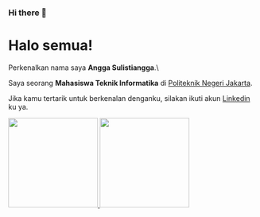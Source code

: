 ### Hi there 👋

# Halo semua! 

Perkenalkan nama saya **Angga Sulistiangga**.\

Saya seorang **Mahasiswa Teknik Informatika** di [Politeknik Negeri Jakarta](https://pnj.ac.id/).

Jika kamu tertarik untuk berkenalan denganku, silakan ikuti akun [Linkedin](https://www.linkedin.com/in/sulistiangga/) ku ya.
<!--
**Sulistiangga56/Sulistiangga56** is a ✨ _special_ ✨ repository because its `README.md` (this file) appears on your GitHub profile.

Here are some ideas to get you started:

- 🔭 I’m currently working on ...
- 🌱 I’m currently learning ...
- 👯 I’m looking to collaborate on ...
- 🤔 I’m looking for help with ...
- 💬 Ask me about ...
- 📫 How to reach me: ...
- 😄 Pronouns: ...
- ⚡ Fun fact: ...
-->
<p align="left">
<a href="https://github.com/Sulistiangga56">
  <img height="180em" src="https://github-readme-stats-eight-theta.vercel.app/api?username=Sulistiangga56&show_icons=true&theme=algolia&include_all_commits=true&count_private=true"/>
  <img height="180em" src="https://github-readme-stats-eight-theta.vercel.app/api/top-langs/?username=Sulistiangga56&layout=compact&langs_count=8&theme=algolia"/>
</a>
</p>
